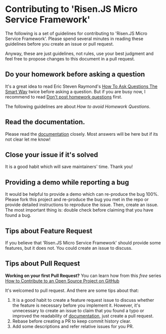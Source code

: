 # Contributing to 'Risen.JS Micro Service Framework'

The following is a set of guidelines for contributing to 'Risen.JS Micro Service Framework'. Please spend several minutes in reading these guidelines before you create an issue or pull request.

Anyway, these are just guidelines, not rules, use your best judgment and feel free to propose changes to this document in a pull request.

## Do your homework before asking a question

It's a great idea to read Eric Steven Raymond's [How To Ask Questions The Smart Way](http://www.catb.org/esr/faqs/smart-questions.html) twice before asking a question. But if you are busy now, I recommend to read [Don't post homework questions](http://www.catb.org/esr/faqs/smart-questions.html#homework) first.

The following guidelines are about _How to avoid Homework Questions_.

## Read the documentation.

Please read the [documentation](https://daviemakz.github.io/risen-js/) closely. Most answers will be here but if its not clear let me know!

## Close your issue if it's solved

It is a good habit which will save maintainers' time. Thank you!

## Providing a demo while reporting a bug

It would be helpful to provide a demo which can re-produce the bug 100%. Please fork this project and re-produce the bug you met in the repo or provide detailed instructions to reproduce the issue. Then, create an issue. The most important thing is: double check before claiming that you have found a bug.

## Tips about Feature Request

If you believe that 'Risen.JS Micro Service Framework' should provide some features, but it does not. You could create an issue to discuss.

## Tips about Pull Request

**Working on your first Pull Request?** You can learn how from this _free_ series [How to Contribute to an Open Source Project on GitHub](https://egghead.io/series/how-to-contribute-to-an-open-source-project-on-github)

It's welcomed to pull request. And there are some tips about that:

1. It is a good habit to create a feature request issue to discuss whether the feature is necessary before you implement it. However, it's unnecessary to create an issue to claim that you found a typo or improved the readability of [documentation](https://daviemakz.github.io/risen-js/), just create a pull request.
1. Rebase before creating a PR to keep commit history clear.
1. Add some descriptions and refer relative issues for you PR.
